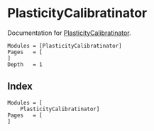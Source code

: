 # PlasticityCalibratinator
Documentation for [PlasticityCalibratinator](https://github.com/jmanthony3/PlasticityCalibratinator.jl).

```@contents
Modules = [PlasticityCalibratinator]
Pages   = [
]
Depth   = 1
```

## Index
```@index
Modules = [
    PlasticityCalibratinator]
Pages   = [
]
```
